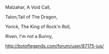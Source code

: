 Malzahar, A Void Call, 

Talon,Tail of The Dragon, 

Yorick, The King of Rock'n Roll,

Riven, I'm not a Bunny,

http://botoflegends.com/forum/user/87175-jus/
